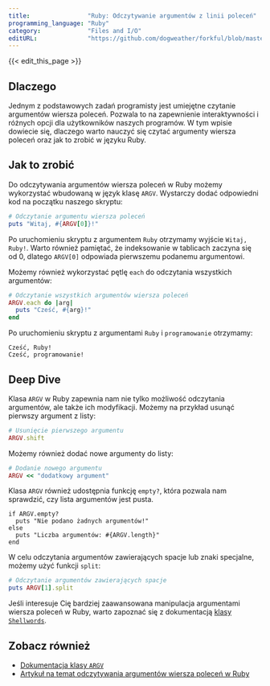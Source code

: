 ```yaml
---
title:                "Ruby: Odczytywanie argumentów z linii poleceń"
programming_language: "Ruby"
category:             "Files and I/O"
editURL:              "https://github.com/dogweather/forkful/blob/master/content/pl/ruby/reading-command-line-arguments.md"
---
```


{{< edit_this_page >}}

## Dlaczego

Jednym z podstawowych zadań programisty jest umiejętne czytanie argumentów wiersza poleceń. Pozwala to na zapewnienie interaktywności i różnych opcji dla użytkowników naszych programów. W tym wpisie dowiecie się, dlaczego warto nauczyć się czytać argumenty wiersza poleceń oraz jak to zrobić w języku Ruby.

## Jak to zrobić

Do odczytywania argumentów wiersza poleceń w Ruby możemy wykorzystać wbudowaną w język klasę `ARGV`. Wystarczy dodać odpowiedni kod na początku naszego skryptu:

```Ruby
# Odczytanie argumentu wiersza poleceń
puts "Witaj, #{ARGV[0]}!"
```

Po uruchomieniu skryptu z argumentem `Ruby` otrzymamy wyjście `Witaj, Ruby!`. Warto również pamiętać, że indeksowanie w tablicach zaczyna się od 0, dlatego `ARGV[0]` odpowiada pierwszemu podanemu argumentowi.

Możemy również wykorzystać pętlę `each` do odczytania wszystkich argumentów:

```Ruby
# Odczytanie wszystkich argumentów wiersza poleceń
ARGV.each do |arg|
  puts "Cześć, #{arg}!"
end
```

Po uruchomieniu skryptu z argumentami `Ruby` i `programowanie` otrzymamy:

```
Cześć, Ruby!
Cześć, programowanie!
```

## Deep Dive

Klasa `ARGV` w Ruby zapewnia nam nie tylko możliwość odczytania argumentów, ale także ich modyfikacji. Możemy na przykład usunąć pierwszy argument z listy:

```Ruby
# Usunięcie pierwszego argumentu
ARGV.shift
```

Możemy również dodać nowe argumenty do listy:

```Ruby
# Dodanie nowego argumentu
ARGV << "dodatkowy argument"
```

Klasa `ARGV` również udostępnia funkcję `empty?`, która pozwala nam sprawdzić, czy lista argumentów jest pusta.

```
if ARGV.empty?
  puts "Nie podano żadnych argumentów!"
else
  puts "Liczba argumentów: #{ARGV.length}"
end
```

W celu odczytania argumentów zawierających spacje lub znaki specjalne, możemy użyć funkcji `split`:

```Ruby
# Odczytanie argumentów zawierających spacje
puts ARGV[1].split
```

Jeśli interesuje Cię bardziej zaawansowana manipulacja argumentami wiersza poleceń w Ruby, warto zapoznać się z dokumentacją [klasy `Shellwords`](https://ruby-doc.org/stdlib-2.7.2/libdoc/shellwords/rdoc/Shellwords.html).

## Zobacz również

- [Dokumentacja klasy `ARGV`](https://ruby-doc.org/core-2.7.2/ARGF.html)
- [Artykuł na temat odczytywania argumentów wiersza poleceń w Ruby](https://dev.to/ibraheem4/reading-command-line-arguments-in-ruby-2a7)